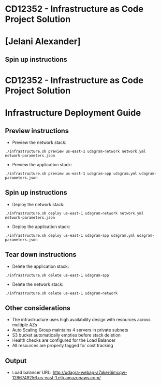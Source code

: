 # CD12352 - Infrastructure as Code Project Solution
# [Jelani Alexander]

## Spin up instructions
# CD12352 - Infrastructure as Code Project Solution

# Infrastructure Deployment Guide

## Preview instructions

* Preview the network stack:
```
./infrastructure.sh preview us-east-1 udagram-network network.yml network-parameters.json
```
* Preview the application stack:
```
./infrastructure.sh preview us-east-1 udagram-app udagram.yml udagram-parameters.json
```



## Spin up instructions

* Deploy the network stack:
```
./infrastructure.sh deploy us-east-1 udagram-network network.yml network-parameters.json
```
* Deploy the application stack:
  
```
./infrastructure.sh deploy us-east-1 udagram-app udagram.yml udagram-parameters.json
```
  
## Tear down instructions
* Delete the application stack:

```
./infrastructure.sh delete us-east-1 udagram-app
```
* Delete the network stack:
```
./infrastructure.sh delete us-east-1 udagram-network
``` 
## Other considerations
* The infrastructure uses high availability design with resources across multiple AZs
* Auto Scaling Group maintains 4 servers in private subnets
* S3 bucket automatically empties before stack deletion
* Health checks are configured for the Load Balancer
* All resources are properly tagged for cost tracking  

## Output
* Load balancer URL: http://udagra-webap-a7aker6imcqw-1266749256.us-east-1.elb.amazonaws.com/

